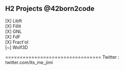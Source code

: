 ## H2 Projects @42born2code

[X] Libft<br />
[X] Fillit<br />
[X] GNL<br />
[X] FdF<br />
[X] Fract'ol<br />
[~] Wolf3D<br />

=================================
Twitter : twitter.com/its_me_jimi

